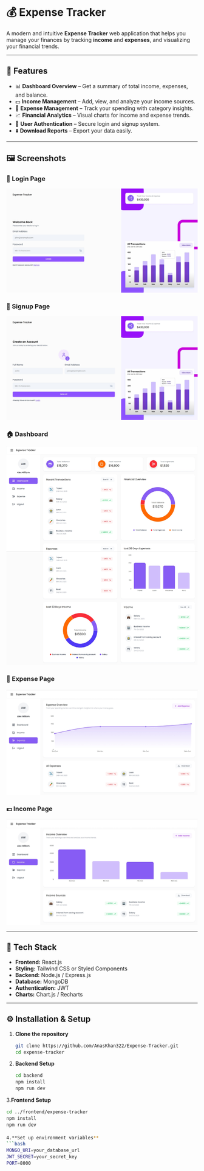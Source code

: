# 💰 Expense Tracker

A modern and intuitive **Expense Tracker** web application that helps you manage your finances by tracking **income** and **expenses**, and visualizing your financial trends.

---

## 🚀 Features

- 📊 **Dashboard Overview** – Get a summary of total income, expenses, and balance.
- 💵 **Income Management** – Add, view, and analyze your income sources.
- 💸 **Expense Management** – Track your spending with category insights.
- 📈 **Financial Analytics** – Visual charts for income and expense trends.
- 👤 **User Authentication** – Secure login and signup system.
- ⬇️ **Download Reports** – Export your data easily.

---

## 🖼️ Screenshots

### 🔐 Login Page
![Login Screenshot](./screenshots/login.jpeg)

### 📝 Signup Page
![Signup Screenshot](./screenshots/signup.jpeg)

### 🏠 Dashboard
![Dashboard Screenshot](./screenshots/dashboard.jpeg)

### 💸 Expense Page
![Expense Screenshot](./screenshots/expense.jpeg)

### 💵 Income Page
![Income Screenshot](./screenshots/income.jpeg)

---

## 🧩 Tech Stack

- **Frontend:** React.js  
- **Styling:** Tailwind CSS or Styled Components  
- **Backend:** Node.js / Express.js  
- **Database:** MongoDB   
- **Authentication:** JWT 
- **Charts:** Chart.js / Recharts  

---

## ⚙️ Installation & Setup

1. **Clone the repository**
   ```bash
   git clone https://github.com/AnasKhan322/Expense-Tracker.git
   cd expense-tracker


2. **Backend Setup**
   ```bash
   cd backend
   npm install
   npm run dev

3.**Frontend Setup**
   ```bash
   cd ../frontend/expense-tracker
   npm install
   npm run dev

4.**Set up environment variables**
   ```bash
   MONGO_URI=your_database_url
   JWT_SECRET=your_secret_key
   PORT=8000






